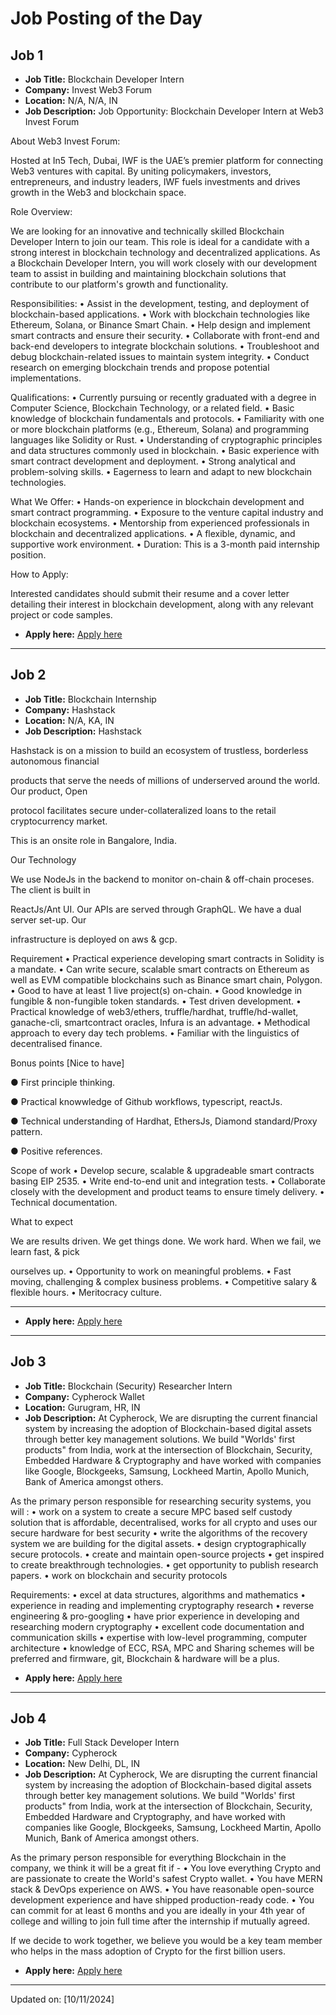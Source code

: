 # Job Posting of the Day

<!-- #job -->

## Job 1

- **Job Title:** Blockchain Developer Intern
- **Company:** Invest Web3 Forum
- **Location:** N/A, N/A, IN
- **Job Description:** Job Opportunity: Blockchain Developer Intern at Web3 Invest Forum

About Web3 Invest Forum:

Hosted at In5 Tech, Dubai, IWF is the UAE’s premier platform for connecting Web3 ventures with capital. By uniting policymakers, investors, entrepreneurs, and industry leaders, IWF fuels investments and drives growth in the Web3 and blockchain space.

Role Overview:

We are looking for an innovative and technically skilled Blockchain Developer Intern to join our team. This role is ideal for a candidate with a strong interest in blockchain technology and decentralized applications. As a Blockchain Developer Intern, you will work closely with our development team to assist in building and maintaining blockchain solutions that contribute to our platform's growth and functionality.

Responsibilities:
• Assist in the development, testing, and deployment of blockchain-based applications.
• Work with blockchain technologies like Ethereum, Solana, or Binance Smart Chain.
• Help design and implement smart contracts and ensure their security.
• Collaborate with front-end and back-end developers to integrate blockchain solutions.
• Troubleshoot and debug blockchain-related issues to maintain system integrity.
• Conduct research on emerging blockchain trends and propose potential implementations.

Qualifications:
• Currently pursuing or recently graduated with a degree in Computer Science, Blockchain Technology, or a related field.
• Basic knowledge of blockchain fundamentals and protocols.
• Familiarity with one or more blockchain platforms (e.g., Ethereum, Solana) and programming languages like Solidity or Rust.
• Understanding of cryptographic principles and data structures commonly used in blockchain.
• Basic experience with smart contract development and deployment.
• Strong analytical and problem-solving skills.
• Eagerness to learn and adapt to new blockchain technologies.

What We Offer:
• Hands-on experience in blockchain development and smart contract programming.
• Exposure to the venture capital industry and blockchain ecosystems.
• Mentorship from experienced professionals in blockchain and decentralized applications.
• A flexible, dynamic, and supportive work environment.
• Duration: This is a 3-month paid internship position.

How to Apply:

Interested candidates should submit their resume and a cover letter detailing their interest in blockchain development, along with any relevant project or code samples.

- **Apply here:** [Apply here](https://in.linkedin.com/jobs/view/blockchain-developer-intern-at-invest-web3-forum-4067155787?utm_campaign=google_jobs_apply&utm_source=google_jobs_apply&utm_medium=organic)

---

## Job 2

- **Job Title:** Blockchain Internship
- **Company:** Hashstack
- **Location:** N/A, KA, IN
- **Job Description:** Hashstack

Hashstack is on a mission to build an ecosystem of trustless, borderless autonomous financial

products that serve the needs of millions of underserved around the world. Our product, Open

protocol facilitates secure under-collateralized loans to the retail cryptocurrency market.

This is an onsite role in Bangalore, India.

Our Technology

We use NodeJs in the backend to monitor on-chain & off-chain proceses. The client is built in

ReactJs/Ant UI. Our APIs are served through GraphQL. We have a dual server set-up. Our

infrastructure is deployed on aws & gcp.

Requirement
• Practical experience developing smart contracts in Solidity is a mandate.
• Can write secure, scalable smart contracts on Ethereum as well as EVM compatible
blockchains such as Binance smart chain, Polygon.
• Good to have at least 1 live project(s) on-chain.
• Good knowledge in fungible & non-fungible token standards.
• Test driven development.
• Practical knowledge of web3/ethers, truffle/hardhat, truffle/hd-wallet, ganache-cli,
smartcontract oracles, Infura is an advantage.
• Methodical approach to every day tech problems.
• Familiar with the linguistics of decentralised finance.

Bonus points [Nice to have]

● First principle thinking.

● Practical knowwledge of Github workflows, typescript, reactJs.

● Technical understanding of Hardhat, EthersJs, Diamond standard/Proxy pattern.

● Positive references.

Scope of work
• Develop secure, scalable & upgradeable smart contracts basing EIP 2535.
• Write end-to-end unit and integration tests.
• Collaborate closely with the development and product teams to ensure timely delivery.
• Technical documentation.

What to expect

We are results driven. We get things done. We work hard. When we fail, we learn fast, & pick

ourselves up.
• Opportunity to work on meaningful problems.
• Fast moving, challenging & complex business problems.
• Competitive salary & flexible hours.
• Meritocracy culture.
__________________________

- **Apply here:** [Apply here](https://wellfound.com/jobs/2395210-blockchain-internship?utm_campaign=google_jobs_apply&utm_source=google_jobs_apply&utm_medium=organic)

---

## Job 3

- **Job Title:** Blockchain (Security) Researcher Intern
- **Company:** Cypherock Wallet
- **Location:** Gurugram, HR, IN
- **Job Description:** At Cypherock, We are disrupting the current financial system by increasing the adoption of Blockchain-based digital assets through better key management solutions. We build "Worlds' first products" from India, work at the intersection of Blockchain, Security, Embedded Hardware & Cryptography and have worked with companies like Google, Blockgeeks, Samsung, Lockheed Martin, Apollo Munich, Bank of America amongst others.

As the primary person responsible for researching security systems, you will :
• work on a system to create a secure MPC based self custody solution that is affordable, decentralised, works for all crypto and uses our secure hardware for best security
• write the algorithms of the recovery system we are building for the digital assets.
• design cryptographically secure protocols.
• create and maintain open-source projects
• get inspired to create breakthrough technologies.
• get opportunity to publish research papers.
• work on blockchain and security protocols

Requirements:
• excel at data structures, algorithms and mathematics
• experience in reading and implementing cryptography research
• reverse engineering & pro-googling
• have prior experience in developing and researching modern cryptography
• excellent code documentation and communication skills
• expertise with low-level programming, computer architecture
• knowledge of ECC, RSA, MPC and Sharing schemes will be preferred and firmware, git, Blockchain & hardware will be a plus.

- **Apply here:** [Apply here](https://wellfound.com/jobs/2804601-blockchain-security-researcher-intern?utm_campaign=google_jobs_apply&utm_source=google_jobs_apply&utm_medium=organic)

---

## Job 4

- **Job Title:** Full Stack Developer Intern
- **Company:** Cypherock
- **Location:** New Delhi, DL, IN
- **Job Description:** At Cypherock, We are disrupting the current financial system by increasing the adoption of Blockchain-based digital assets through better key management solutions. We build "Worlds' first products" from India, work at the intersection of Blockchain, Security, Embedded Hardware and Cryptography, and have worked with companies like Google, Blockgeeks, Samsung, Lockheed Martin, Apollo Munich, Bank of America amongst others.

As the primary person responsible for everything Blockchain in the company, we think it will be a great fit if -
• You love everything Crypto and are passionate to create the World's safest Crypto wallet.
• You have MERN stack & DevOps experience on AWS.
• You have reasonable open-source development experience and have shipped production-ready code.
• You can commit for at least 6 months and you are ideally in your 4th year of college and willing to join full time after the internship if mutually agreed.

If we decide to work together, we believe you would be a key team member who helps in the mass adoption of Crypto for the first billion users.

- **Apply here:** [Apply here](https://cutshort.io/job/Full-Stack-Developer-Intern-Delhi-Gurugram-Noida-Ghaziabad-Cypherock-TXCq1PBJ?utm_campaign=google_jobs_apply&utm_source=google_jobs_apply&utm_medium=organic)

---


Updated on: [10/11/2024]
<!-- #jobEnd -->